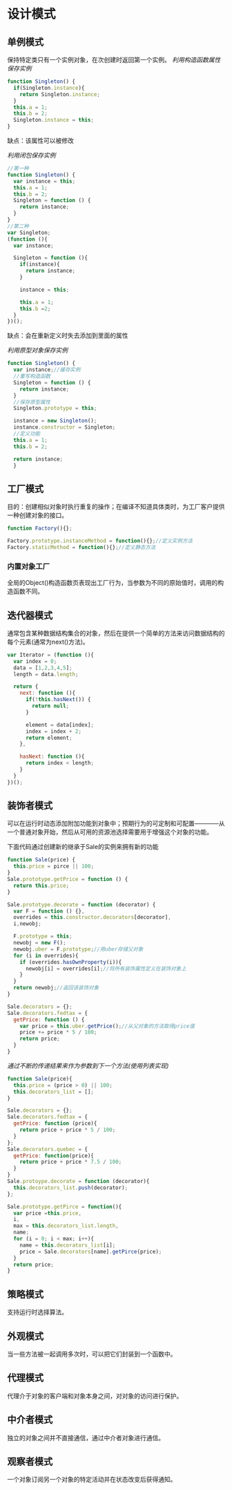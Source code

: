 # 设计模式

## 单例模式
保持特定类只有一个实例对象，在次创建时返回第一个实例。
*利用构造函数属性保存实例*
```js
function Singleton() {
  if(Singleton.instance){
    return Singleton.instance;
  }
  this.a = 1;
  this.b = 2;
  Singleton.instance = this;
}
```
缺点：该属性可以被修改

*利用闭包保存实例*
```js
//第一种
function Singleton() {
  var instance = this;
  this.a = 1;
  this.b = 2;
  Singleton = function () {
    return instance;
  }
}
//第二种
var Singleton;
(function (){
  var instance;

  Singleton = function (){
    if(instance){
      return instance;
    }

    instance = this;

    this.a = 1;
    this.b =2;
  }
})();
```
缺点：会在重新定义时失去添加到里面的属性

*利用原型对象保存实例*
```js
function Singleton() {
  var instance;//缓存实例
  //重写构造函数
  Singleton = function () {
    return instance;
  }
  //保存原型属性
  Singleton.prototype = this;

  instance = new Singleton();
  instance.constructor = Singleton;
  //定义功能
  this.a = 1;
  this.b = 2;

  return instance;
  }
```

## 工厂模式
目的：创建相似对象时执行重复的操作；在编译不知道具体类时，为工厂客户提供一种创建对象的接口。
```js
function Factory(){};

Factory.prototype.instanceMethod = function(){};//定义实例方法
Factory.staticMethod = function(){};//定义静态方法
```

### 内置对象工厂
全局的Object()构造函数页表现出工厂行为，当参数为不同的原始值时，调用的构造函数不同。

## 迭代器模式
通常包含某种数据结构集合的对象，然后在提供一个简单的方法来访问数据结构的每个元素(通常为next()方法)。
```js
var Iterator = (function (){
  var index = 0;
  data = [1,2,3,4,5];
  length = data.length;

  return {
    next: function (){
      if(!this.hasNext()) {
        return null;
      }

      element = data[index];
      index = index + 2;
      return element;
    },

    hasNext: function (){
      return index < length;
    }
  }
})();
```

## 装饰者模式
可以在运行时动态添加附加功能到对象中；预期行为的可定制和可配置————从一个普通对象开始，然后从可用的资源池选择需要用于增强这个对象的功能。

下面代码通过创建新的继承于Sale的实例来拥有新的功能
```js
function Sale(price) {
  this.price = pirce || 100;
}
Sale.prototype.getPrice = function () {
  return this.price;
}

Sale.prototype.decorate = function (decorator) {
  var F = function () {},
  overrides = this.constructor.decorators[decorator],
  i,newobj;

  F.prototype = this;
  newobj = new F();
  newobj.uber = F.prototype;//用uber存储父对象
  for (i in overrides){
    if (overrides.hasOwnProperty(i)){
      newobj[i] = overrides[i];//将所有装饰属性定义在装饰对象上
    }
  }
  return newobj;//返回该装饰对象
}

Sale.decorators = {};
Sale.decorators.fedtax = {
  getPrice: function () {
    var price = this.uber.getPrice();//从父对象的方法取得price值
    price += price * 5 / 100;
    return price;
  }
}
```

*通过不断的传递结果来作为参数到下一个方法(使用列表实现)*
```js
function Sale(price){
  this.price = (price > 0) || 100;
  this.decorators_list = [];
}

Sale.decorators = {};
Sale.decorators.fedtax = {
  getPrice: function (price){
    return price + price * 5 / 100;
  }
};
Sale.decorators.quebec = {
  getPrice: function(price){
    return price + price * 7.5 / 100;
  }
}
Sale.protoype.decorate = function (decorator){
  this.decorators_list.push(decorator);
};

Sale.prototype.getPirce = function(){
  var price =this.price,
  i,
  max = this.decorators_list.length,
  name;
  for (i = 0; i < max; i++){
    name = this.decorators_list[i];
    price = Sale.decorators[name].getPirce(price);
  }
  return price;
}
```

## 策略模式
支持运行时选择算法。

## 外观模式
当一些方法被一起调用多次时，可以把它们封装到一个函数中。

## 代理模式
代理介于对象的客户端和对象本身之间，对对象的访问进行保护。

## 中介者模式
独立的对象之间并不直接通信，通过中介者对象进行通信。

## 观察者模式
一个对象订阅另一个对象的特定活动并在状态改变后获得通知。